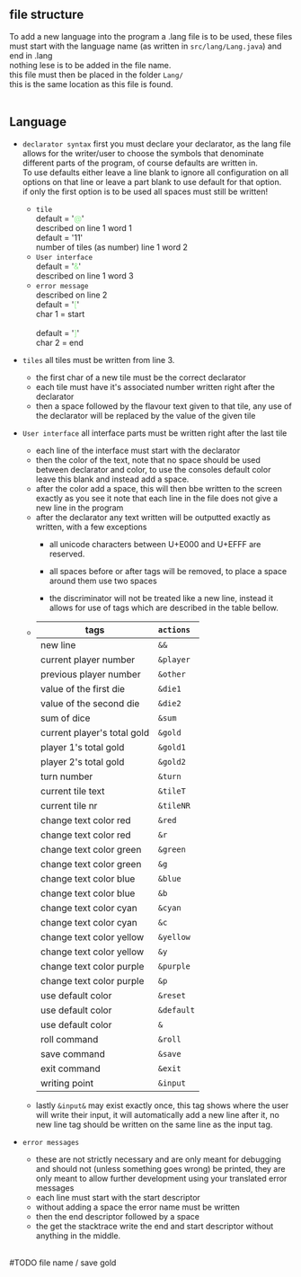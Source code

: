 ## file structure
To add a new language into the program a .lang file is to be used, these files must start with the language name (as written in `src/lang/Lang.java`) and end in .lang<br>
nothing lese is to be added in the file name.<br>
this file must then be placed in the folder `Lang/`<br>
this is the same location as this file is found.
<br><br>
## Language
- `declarator syntax` first you must declare your declarator, as the lang file allows for the writer/user to choose the symbols that denominate different parts of the program, of course defaults are written in. <br>To use defaults either leave a line blank to ignore all configuration on all options on that line or leave a part blank to use default for that option.<br>if only the first  option is to be used all spaces must still be written!

  - `tile`<br>
  default = '<span style="color:lightgreen">@</span>'<br>
  described on line 1 word 1<br>
  default = '11'<br>
  number of tiles (as number) line 1 word 2
  - `User interface`<br>
  default = '<span style="color:lightgreen">&</span>'<br>
  described on line 1 word 3
  - `error message`<br>
  described on line 2<br>
  default = '<span style="color:lightgreen">[</span>'<br>
  char 1 = start<br><br>
  default = '<span style="color:lightgreen">]</span>'<br>
  char 2 = end

- `tiles` all tiles must be written from line 3.
  - the first char of a new tile must be the correct declarator
  - each tile must have it's associated number written right after the declarator
  - then a space followed by the flavour text given to that tile, any use of the declarator will be replaced by the value of the given tile
- `User interface` all interface parts must be written right after the last tile
  - each line of the interface must start with the declarator
  - then the color of the text, note that no space should be used between declarator and color, to use the consoles default color leave this blank  and instead add a space.
  - after the color add a space, this will then bbe written to the screen exactly as you see it note that each line in the file does not give a new line in the program
  - after the declarator any text written will be outputted exactly as written, with a few exceptions
    - all unicode characters between U+E000 and U+EFFF are reserved.
    - all spaces before or after tags will be removed, to place a space around them use two spaces<br>

    - the discriminator will not be treated like a new line, instead it allows for use of tags which are described in the table bellow. 
  - | tags                        |`actions `|
    |-----------------------------|----------|
    | new line                    |`&&      `|
    | current player number       |`&player `|
    | previous player number      |`&other  `|
    | value of the first die      |`&die1   `|
    | value of the second die     |`&die2   `|
    | sum of dice                 |`&sum    `|
    | current player's total gold |`&gold   `|
    | player 1's total gold       |`&gold1  `|
    | player 2's total gold       |`&gold2  `|
    | turn number                 |`&turn   `|
    | current tile text           |`&tileT  `|
    | current tile nr             |`&tileNR `|
    | change text color red       |`&red    `|
    | change text color red       |`&r      `|
    | change text color green     |`&green  `|
    | change text color green     |`&g      `|
    | change text color blue      |`&blue   `|
    | change text color blue      |`&b      `|
    | change text color cyan      |`&cyan   `|
    | change text color cyan      |`&c      `|
    | change text color yellow    |`&yellow `|
    | change text color yellow    |`&y      `|
    | change text color purple    |`&purple `|
    | change text color purple    |`&p      `|
    | use default color           |`&reset  `|
    | use default color           |`&default`|
    | use default color           |`&       `|
    | roll command                |`&roll   `|
    | save command                |`&save   `|
    | exit command                |`&exit   `|
    | writing point               |`&input  `|
  - lastly `&input&` may exist exactly once, this tag shows where the user will write their input, it will automatically add a new line after it, no new line tag should be written on the same line as the input tag.
- `error messages`
  - these are not strictly necessary and are only meant for debugging and should not (unless something goes wrong) be printed, they are only meant to allow further development using your translated error messages
  - each line must start with the start descriptor
  - without adding a space the error name must be written
  - then the end descriptor followed by a space
  - the get the stacktrace write the end and start descriptor without anything in the middle.

<br>
#TODO file name / save gold